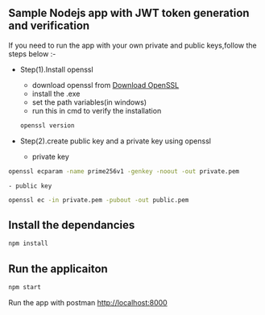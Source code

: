 ## Sample Nodejs app with JWT token generation and verification

If you need to run the app with your own private and public keys,follow the steps below :-

- Step(1).Install openssl

  - download openssl from <a href="https://slproweb.com/products/Win32OpenSSL.html">Download OpenSSL</a>
  - install the .exe
  - set the path variables(in windows)
  - run this in cmd to verify the installation

  ```bash
  openssl version
  ```

- Step(2).create public key and a private key using openssl

  - private key

```bash
openssl ecparam -name prime256v1 -genkey -noout -out private.pem
```

    - public key

```bash
openssl ec -in private.pem -pubout -out public.pem
```

## Install the dependancies

```bash
npm install
```

## Run the applicaiton

```bash
npm start
```

Run the app with postman
[http://localhost:8000](http://localhost:8000)
